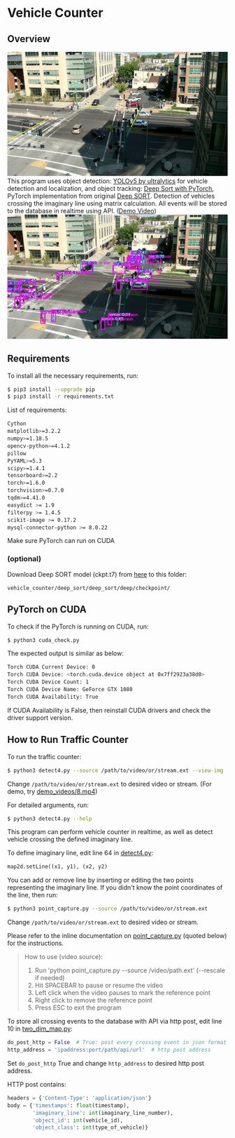 # Vehicle Counter

## Overview
![1.jpg](1.jpg)
This program uses object detection: [YOLOv5 by ultralytics](https://github.com/ultralytics/yolov5) for vehicle detection and localization, and object tracking: [Deep Sort with PyTorch](https://github.com/ZQPei/deep_sort_pytorch), PyTorch implementation from original [Deep SORT](https://github.com/nwojke/deep_sort). Detection of vehicles crossing the imaginary line using matrix calculation. All events will be stored to the database in realtime using API. ([Demo Video](https://www.youtube.com/watch?v=Od44wTbGYJk))
 ![2.jpg](2.jpg)

## Requirements
To install all the necessary requirements, run:

``` bash
$ pip3 install --upgrade pip
$ pip3 install -r requirements.txt
```
List of requirements:
``` bash
Cython
matplotlib>=3.2.2
numpy>=1.18.5
opencv-python>=4.1.2
pillow
PyYAML>=5.3
scipy>=1.4.1
tensorboard>=2.2
torch>=1.6.0
torchvision>=0.7.0
tqdm>=4.41.0
easydict >= 1.9
filterpy >= 1.4.5
scikit-image >= 0.17.2
mysql-connector-python >= 8.0.22
```
Make sure PyTorch can run on CUDA

### (optional)
Download Deep SORT model (ckpt.t7) from [here](https://drive.google.com/drive/folders/1xhG0kRH1EX5B9_Iz8gQJb7UNnn_riXi6) to this folder:
```
vehicle_counter/deep_sort/deep_sort/deep/checkpoint/
```

## PyTorch on CUDA
To check if the PyTorch is running on CUDA, run:

``` bash
$ python3 cuda_check.py
```
The expected output is similar as below:
``` bash
Torch CUDA Current Device: 0
Torch CUDA Device: <torch.cuda.device object at 0x7ff2923a38d0>
Torch CUDA Device Count: 1
Torch CUDA Device Name: GeForce GTX 1080
Torch CUDA Availability: True
```
If CUDA Availability is False, then reinstall CUDA drivers and check the driver support version.

## How to Run Traffic Counter
To run the traffic counter:
``` bash
$ python3 detect4.py --source /path/to/video/or/stream.ext --view-img
```
Change `/path/to/video/or/stream.ext` to desired video or stream. (For demo, try [demo_videos/8.mp4](demo_videos/8.mp4))

For detailed arguments, run:
``` bash
$ python3 detect4.py --help
```
This program can perform vehicle counter in realtime, as well as detect vehicle crossing the defined imaginary line.

To define imaginary line, edit line 64 in [detect4.py](detect4.py):
``` python
map2d.setLine((x1, y1), (x2, y2)
```
You can add or remove line by inserting or editing the two points representing the imaginary line. If you didn't know the point coordinates of the line, then run:
``` bash
$ python3 point_capture.py --source /path/to/video/or/stream.ext
```
Change `/path/to/video/or/stream.ext` to desired video or stream.

Please refer to the inline documentation on [point_capture.py](point_capture.py) (quoted below) for the instructions.

> How to use (video source):
> 1. Run 'python point_capture.py --source /video/path.ext' (--rescale if needed)
> 2. Hit SPACEBAR to pause or resume the video
> 3. Left click when the video pauses to mark the reference point
> 4. Right click to remove the reference point
> 5. Press ESC to exit the program

To store all crossing events to the database with API via http post, edit line 10 in [two_dim_map.py](two_dim_map.py):
``` python
do_post_http = False  # True: post every crossing event in json format to http_address
http_address = 'ipaddress:port/path/api/url'  # http post address
```
Set `do_post_http` True and change `http_address` to desired http post address. 

HTTP post contains:
``` python
headers = {'Content-Type': 'application/json'}
body = {'timestamps': float(timestamp),
        'imaginary_line': int(imaginary_line_number),
        'object_id': int(vehicle_id),
        'object_class': int(type_of_vehicle)}                        
```

